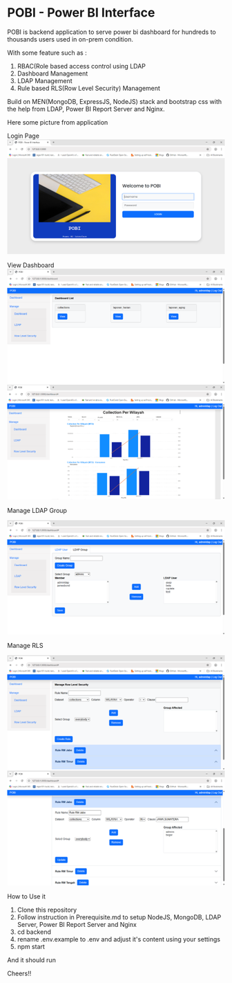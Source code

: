 # POBI - Power BI Interface

POBI is backend application to serve power bi dashboard for hundreds to thousands users used in on-prem condition.

With some feature such as :
1. RBAC(Role based access control using LDAP
2. Dashboard Management
3. LDAP Management
4. Rule based RLS(Row Level Security) Management

Build on MEN(MongoDB, ExpressJS, NodeJS) stack and bootstrap css with the help from LDAP, Power BI Report Server and Nginx.

Here some picture from application

Login Page
![login_page](https://github.com/renosuprastiyo/pobi-powerbi-userinterface/blob/main/resources/login_page.png)

View Dashboard
![dashboard_page](https://github.com/renosuprastiyo/pobi-powerbi-userinterface/blob/main/resources/dashboard_page.png)
![view_dashboard](https://github.com/renosuprastiyo/pobi-powerbi-userinterface/blob/main/resources/view_dashboard.png)

Manage LDAP Group

![manage_ldap_group](https://github.com/renosuprastiyo/pobi-powerbi-userinterface/blob/main/resources/manage_ldap_group.png)

Manage RLS

![manage_rls](https://github.com/renosuprastiyo/pobi-powerbi-userinterface/blob/main/resources/manage_rls.png)
![manage_rls_view](https://github.com/renosuprastiyo/pobi-powerbi-userinterface/blob/main/resources/manage_rls_view.png)

How to Use it

1. Clone this repository
2. Follow instruction in Prerequisite.md to setup NodeJS, MongoDB, LDAP Server, Power BI Report Server and Nginx
3. cd backend
4. rename .env.example to .env and adjust it's content using your settings
5. npm start

And it should run

Cheers!!

